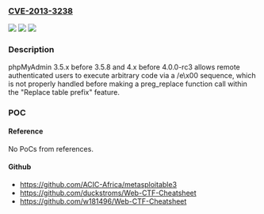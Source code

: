 ### [CVE-2013-3238](https://cve.mitre.org/cgi-bin/cvename.cgi?name=CVE-2013-3238)
![](https://img.shields.io/static/v1?label=Product&message=n%2Fa&color=blue)
![](https://img.shields.io/static/v1?label=Version&message=n%2Fa&color=blue)
![](https://img.shields.io/static/v1?label=Vulnerability&message=n%2Fa&color=brighgreen)

### Description

phpMyAdmin 3.5.x before 3.5.8 and 4.x before 4.0.0-rc3 allows remote authenticated users to execute arbitrary code via a /e\x00 sequence, which is not properly handled before making a preg_replace function call within the "Replace table prefix" feature.

### POC

#### Reference
No PoCs from references.

#### Github
- https://github.com/ACIC-Africa/metasploitable3
- https://github.com/duckstroms/Web-CTF-Cheatsheet
- https://github.com/w181496/Web-CTF-Cheatsheet

